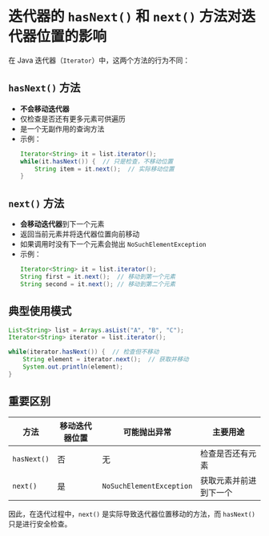 # 迭代器的 `hasNext()` 和 `next()` 方法对迭代器位置的影响

在 Java 迭代器（`Iterator`）中，这两个方法的行为不同：

## `hasNext()` 方法
- **不会移动迭代器**
- 仅检查是否还有更多元素可供遍历
- 是一个无副作用的查询方法
- 示例：
  ```java
  Iterator<String> it = list.iterator();
  while(it.hasNext()) {  // 只是检查，不移动位置
      String item = it.next();  // 实际移动位置
  }
  ```

## `next()` 方法
- **会移动迭代器**到下一个元素
- 返回当前元素并将迭代器位置向前移动
- 如果调用时没有下一个元素会抛出 `NoSuchElementException`
- 示例：
  ```java
  Iterator<String> it = list.iterator();
  String first = it.next();  // 移动到第一个元素
  String second = it.next(); // 移动到第二个元素
  ```

## 典型使用模式
```java
List<String> list = Arrays.asList("A", "B", "C");
Iterator<String> iterator = list.iterator();

while(iterator.hasNext()) {  // 检查但不移动
    String element = iterator.next();  // 获取并移动
    System.out.println(element);
}
```

## 重要区别
| 方法       | 移动迭代器位置 | 可能抛出异常       | 主要用途               |
|------------|----------------|--------------------|------------------------|
| `hasNext()` | 否             | 无                 | 检查是否还有元素       |
| `next()`    | 是             | `NoSuchElementException` | 获取元素并前进到下一个 |

因此，在迭代过程中，`next()` 是实际导致迭代器位置移动的方法，而 `hasNext()` 只是进行安全检查。